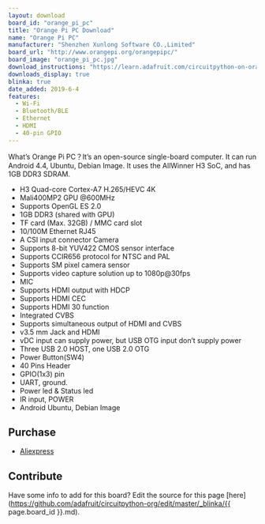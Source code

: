 ```yaml
---
layout: download
board_id: "orange_pi_pc"
title: "Orange Pi PC Download"
name: "Orange Pi PC"
manufacturer: "Shenzhen Xunlong Software CO.,Limited"
board_url: "http://www.orangepi.org/orangepipc/"
board_image: "orange_pi_pc.jpg"
download_instructions: "https://learn.adafruit.com/circuitpython-on-orangepi-linux/circuitpython-orangepi"
downloads_display: true
blinka: true
date_added: 2019-6-4
features:
  - Wi-Fi
  - Bluetooth/BLE
  - Ethernet
  - HDMI
  - 40-pin GPIO
---
```


What’s Orange Pi PC？It’s an open-source single-board computer. It can run Android 4.4, Ubuntu, Debian Image. It uses the AllWinner H3 SoC, and has 1GB DDR3 SDRAM.

- H3 Quad-core Cortex-A7 H.265/HEVC 4K
- Mali400MP2 GPU @600MHz
- Supports OpenGL ES 2.0
- 1GB DDR3 (shared with GPU)
- TF card (Max. 32GB) / MMC card slot
- 10/100M Ethernet RJ45
- A CSI input connector Camera
- Supports 8-bit YUV422 CMOS sensor interface
- Supports CCIR656 protocol for NTSC and PAL
- Supports SM pixel camera sensor
- Supports video capture solution up to 1080p@30fps
- MIC
- Supports HDMI output with HDCP
- Supports HDMI CEC
- Supports HDMI 30 function
- Integrated CVBS
- Supports simultaneous output of HDMI and CVBS
- v3.5 mm Jack and HDMI
- vDC input can supply power, but USB OTG input don’t supply power
- Three USB 2.0 HOST, one USB 2.0 OTG
- Power Button(SW4)
- 40 Pins Header
- GPIO(1x3) pin
- UART, ground.
- Power led & Status led
- IR input, POWER
- Android Ubuntu, Debian Image

## Purchase
* [Aliexpress](https://www.aliexpress.com/store/product/Orange-Pi-PC-linux-and-android-mini-PC-Beyond-Raspberry-Pi-2/1553371_32448079125.html)

## Contribute

Have some info to add for this board? Edit the source for this page [here](https://github.com/adafruit/circuitpython-org/edit/master/_blinka/{{ page.board_id }}.md).
